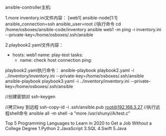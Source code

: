 ansible-controller主机:

1.more inventory.ini文件内容：
[web1]
ansible-node[1:1] ansible_connection=ssh ansible_user=root
//执行命令
cd /home/osboxes/ansible-code/inventory
ansible web1 -m ping -i inventory.ini --private-key=/home/osboxes/.ssh/ansible                                                     

2.playbook2.yaml文件内容：
- hosts: web1
  name: play-test
  tasks:
    - name: check host connection
      ping:
	  
playbook2.yaml执行命令：
ansible-playbook playbook2.yaml -i ../inventory/inventory.ini  --private-key=/home/osboxes/.ssh/ansible    
ansible-playbook playbook3.yaml -i ../inventory/inventory.ini  --private-key=/home/osboxes/.ssh/ansible


//创建密钥对
ssh-keygen

//拷贝key 到远程
ssh-copy-id -i .ssh/ansible.pub  root@192.168.3.27
//执行远程shell命令
ansible all -m shell -a "more /usr/shunyi/A/test.c"



Top 5 Programming Languages to Learn in 2020 to Get a Job Without a College Degree
1.Python
2.JavaScript
3.SQL
4.Swift
5.Java


